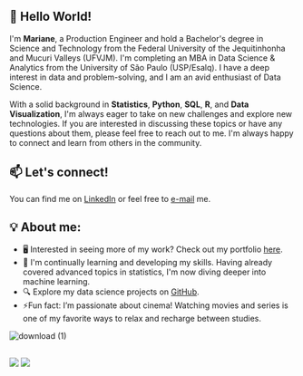 ## **👋 Hello World!**

I'm **Mariane**, a Production Engineer and hold a Bachelor's degree in Science and Technology from the Federal University of the Jequitinhonha and Mucuri Valleys (UFVJM). I'm completing an MBA in Data Science & Analytics from the University of São Paulo (USP/Esalq). I have a deep interest in data and problem-solving, and I am an avid enthusiast of Data Science.

With a solid background in **Statistics**, **Python**, **SQL**, **R**, and **Data Visualization**, I'm always eager to take on new challenges and explore new technologies. If you are interested in discussing these topics or have any questions about them, please feel free to reach out to me. I'm always happy to connect and learn from others in the community.

## **📫 Let's connect!**

You can find me on [LinkedIn](https://www.linkedin.com/in/marianedpr/) or feel free to [e-mail](mdpaulasl@gmail.com) me.

## **💡 About me:**

* 🖥️ Interested in seeing more of my work? Check out my portfolio [here](https://sites.google.com/view/marianerodrigues).
* 🌱 I'm continually learning and developing my skills. Having already covered advanced topics in statistics, I'm now diving deeper into machine learning.
* 🔍 Explore my data science projects on [GitHub](https://github.com/marianerod).
* ⚡Fun fact: I’m passionate about cinema! Watching movies and series is one of my favorite ways to relax and recharge between studies.
  
![download (1)](https://github.com/user-attachments/assets/57ed181b-0ba9-44f8-8532-484a02181ef1)

##
<div> 
  <a href = "mailto:mdpaulasl@gmail.com"><img src="https://img.shields.io/badge/-Gmail-%23333?style=for-the-badge&logo=gmail&logoColor=white" target="_blank"></a>
  <a href="https://www.linkedin.com/in/marianedpr/" target="_blank"><img src="https://img.shields.io/badge/-LinkedIn-%230077B5?style=for-the-badge&logo=linkedin&logoColor=white" target="_blank"></a>  
</div>
